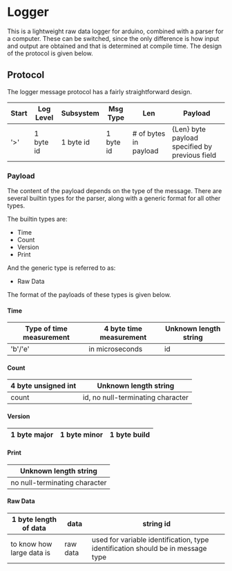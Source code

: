 # Logger

This is a lightweight raw data logger for arduino, combined with a
parser for a computer. These can be switched, since the only
difference is how input and output are obtained and that is determined
at compile time. The design of the protocol is given below.

## Protocol

The logger message protocol has a fairly straightforward design.

| Start | Log Level | Subsystem | Msg Type | Len | Payload |
|-------|-----------|-----------|----------|-----|---------|
| '>'   | 1 byte id | 1 byte id | 1 byte id | # of bytes in payload | {Len} byte payload specified by previous field |

### Payload

The content of the payload depends on the type of the message. There
are several builtin types for the parser, along with a generic format
for all other types.

The builtin types are:
* Time
* Count
* Version
* Print

And the generic type is referred to as:
* Raw Data

The format of the payloads of these types is given below.

#### Time

| Type of time measurement | 4 byte time measurement | Unknown length string |
| --- | --- | --- |
| 'b'/'e' | in microseconds | id |

#### Count

| 4 byte unsigned int | Unknown length string |
| --- | --- |
| count | id, no null-terminating character |

#### Version

| 1 byte major | 1 byte minor | 1 byte build |
| --- | --- | --- |


#### Print

| Unknown length string |
| --- |
| no null-terminating character |

#### Raw Data

| 1 byte length of data | data | string id |
| --- | --- | --- |
| to know how large data is | raw data | used for variable identification, type identification should be in message type|
